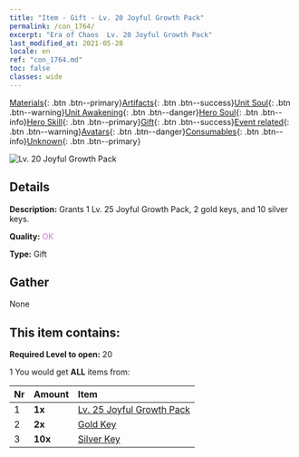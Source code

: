 ```yaml
---
title: "Item - Gift - Lv. 20 Joyful Growth Pack"
permalink: /con_1764/
excerpt: "Era of Chaos  Lv. 20 Joyful Growth Pack"
last_modified_at: 2021-05-28
locale: en
ref: "con_1764.md"
toc: false
classes: wide
---
```

 [Materials](/Items/){: .btn .btn--primary}[Artifacts](/Items/Artifacts/){: .btn .btn--success}[Unit Soul](/Items/UnitSoul/){: .btn .btn--warning}[Unit Awakening](/Items/UnitAwakening/){: .btn .btn--danger}[Hero Soul](/Items/HeroSoul/){: .btn .btn--info}[Hero Skill](/Items/HeroSkill/){: .btn .btn--primary}[Gift](/Items/Gift/){: .btn .btn--success}[Event related](/Items/Events/){: .btn .btn--warning}[Avatars](/Items/Avatars/){: .btn .btn--danger}[Consumables](/Items/Consumables/){: .btn .btn--info}[Unknown](/Items/Unknown/){: .btn .btn--primary}

 ![Lv. 20 Joyful Growth Pack](/images/t/i_907219.png)

## Details
 **Description:** Grants 1 Lv. 25 Joyful Growth Pack, 2 gold keys, and 10 silver keys.

 **Quality:** <span style="color: #DA70D6">OK</span>

 **Type:** Gift

## Gather

  None

## This item contains:

 **Required Level to open:** 20

 1 You would get **ALL** items  from:

  | Nr | Amount |     Item    |
  |:---|:-------|:------------|
  | 1 |  **1x** | [Lv. 25 Joyful Growth Pack](/Items/con_1765/) |  | 
  | 2 |  **2x** | [Gold Key](/Items/con_783/) |  | 
  | 3 |  **10x** | [Silver Key](/Items/con_693/) |  | 
